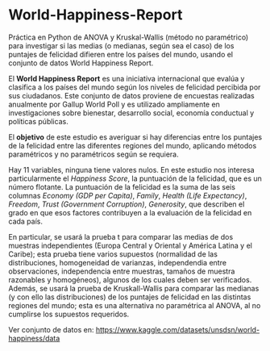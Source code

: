 # World-Happiness-Report
Práctica en Python de ANOVA y Kruskal-Wallis (método no paramétrico) para investigar si las medias (o medianas, según sea el caso) de los puntajes de felicidad difieren entre los países del mundo, usando el conjunto de datos World Happiness Report.

El **World Happiness Report** es una iniciativa internacional que evalúa y clasifica a los países del mundo según los niveles de felicidad percibida por sus ciudadanos. Este conjunto de datos proviene de encuestas realizadas anualmente por Gallup World Poll y es utilizado ampliamente en investigaciones sobre bienestar, desarrollo social, economía conductual y políticas públicas.

El **objetivo** de este estudio es averiguar si hay diferencias entre los puntajes de la felicidad entre las diferentes regiones del mundo, aplicando métodos paramétricos y no paramétricos según se requiera.

Hay 11 variables, ninguna tiene valores nulos. En este estudio nos interesa particularmente el *Happiness Score*, la puntuación de la felicidad, que es un número flotante. La puntuación de la felicidad es la suma de las seis columnas *Economy (GDP per Capita)*, *Family*, *Health (Life Expectancy)*, *Freedom*, *Trust (Government Corruption)*, *Generosity*, que describen el grado en que esos factores contribuyen a la evaluación de la felicidad en cada país.

En particular, se usará la prueba t para comparar las medias de dos muestras independientes (Europa Central y Oriental y América Latina y el Caribe); esta prueba tiene varios supuestos (normalidad de las distribuciones, homogeneidad de varianzas, independendia entre observaciones, independencia entre muestras, tamaños de muestra razonables y homogéneos), algunos de los cuales deben ser verificados. Además, se usará la prueba de Kruskall-Wallis para comparar las medianas (y con ello las distribuciones) de los puntajes de felicidad en las distintas regiones del mundo; esta es una alternativa no paramétrica al ANOVA, al no cumplirse los supuestos requeridos.

Ver conjunto de datos en: https://www.kaggle.com/datasets/unsdsn/world-happiness/data
